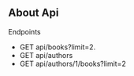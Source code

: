 
## About Api

Endpoints

- GET api/books?limit=2.
- GET api/authors
- GET api/authors/1/books?limit=2


